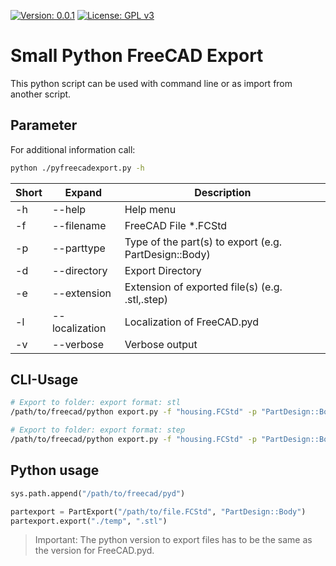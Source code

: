 [![Version: 0.0.1](https://img.shields.io/badge/Version-0.0.1%20Beta-orange.svg)](https://github.com/0x007e) [![License: GPL v3](https://img.shields.io/badge/License-GPL%20v3-blue.svg)](https://www.gnu.org/licenses/gpl-3.0)

# Small Python FreeCAD Export

This python script can be used with command line or as import from another script.

## Parameter

For additional information call:

``` bash
python ./pyfreecadexport.py -h
```

| Short | Expand         | Description                                           |
|-------|----------------|-------------------------------------------------------|
| -h    | --help         | Help menu                                             |
| -f    | --filename     | FreeCAD File *.FCStd                                  |
| -p    | --parttype     | Type of the part(s) to export (e.g. PartDesign::Body) |
| -d    | --directory    | Export Directory                                      |
| -e    | --extension    | Extension of exported file(s) (e.g. .stl,.step)       |
| -l    | --localization | Localization of FreeCAD.pyd                           |
| -v    | --verbose      | Verbose output                                        |

## CLI-Usage

``` bash
# Export to folder: export format: stl
/path/to/freecad/python export.py -f "housing.FCStd" -p "PartDesign::Body" -d "export" -e "stl" -l "path/to/freecad/pyd/bin"

# Export to folder: export format: step
/path/to/freecad/python export.py -f "housing.FCStd" -p "PartDesign::Body" -d "export" -e "step" -l "path/to/freecad/pyd/bin"
```

## Python usage

``` python
sys.path.append("/path/to/freecad/pyd")

partexport = PartExport("/path/to/file.FCStd", "PartDesign::Body")
partexport.export("./temp", ".stl")
```

> Important: The python version to export files has to be the same as the version for FreeCAD.pyd.